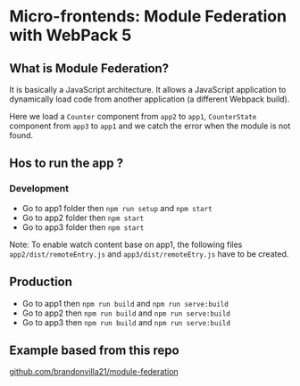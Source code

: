 # Micro-frontends: Module Federation with WebPack 5

## What is Module Federation?

It is basically a JavaScript architecture. It allows a JavaScript application to dynamically load code from another application (a different Webpack build).

Here we load a `Counter` component from `app2` to `app1`, `CounterState` component from `app3` to `app1` and we catch the error when the module is not found.

## Hos to run the app ?

### Development

- Go to app1 folder then `npm run setup` and `npm start`
- Go to app2 folder then `npm start`
- Go to app3 folder then `npm start`

Note: To enable watch content base on app1, the following files `app2/dist/remoteEntry.js` and `app3/dist/remoteEtry.js` have to be created.

## Production

- Go to app1 then `npm run build` and `npm run serve:build`
- Go to app2 then `npm run build` and `npm run serve:build`
- Go to app3 then `npm run build` and `npm run serve:build`

## Example based from this repo

[github.com/brandonvilla21/module-federation](http://github.com/brandonvilla21/module-federation)
